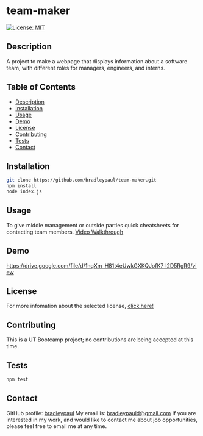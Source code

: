 # team-maker

[![License: MIT](https://img.shields.io/badge/License-MIT-yellow.svg)](https://opensource.org/licenses/MIT)

## Description

A project to make a webpage that displays information about a software team, with different roles for managers, engineers, and interns.

## Table of Contents

* [Description](#description)
* [Installation](#installation)
* [Usage](#usage)
* [Demo](#demo)
* [License](#license)
* [Contributing](#contributing)
* [Tests](#tests)
* [Contact](#contact)

## Installation

```bash
git clone https://github.com/bradleypaul/team-maker.git
npm install
node index.js
```

## Usage

To give middle management or outside parties quick cheatsheets for contacting team members.
[Video Walkthrough](https://drive.google.com/file/d/1hqXm_H81t4eUwkGXKQJofK7_I2D5RgR9/view)

## Demo

https://drive.google.com/file/d/1hqXm_H81t4eUwkGXKQJofK7_I2D5RgR9/view

## License

  For more infomation about the selected license, [click here!](https://opensource.org/licenses/MIT)

## Contributing

This is a UT Bootcamp project; no contributions are being accepted at this time.

## Tests

```bash
npm test
```

## Contact

GitHub profile: [bradleypaul](https://github.com/bradleypaul)
My email is: [bradleypauld@gmail.com](mailto:bradleypauld@gmail.com)
If you are interested in my work, and would like to contact me about job opportunities, please feel free to email me at any time.